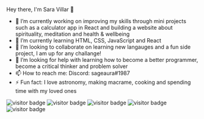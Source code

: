 Hey there, I'm Sara Villar 👋


- 🔭 I’m currently working on improving my skills through mini projects such as a calculator app in React and building a website about spirituality, meditation and health & wellbeing
- 🌱 I’m currently learning HTML, CSS, JavaScript and React
- 👯 I’m looking to collaborate on learning new langauges and a fun side project, I am up for any challange!
- 🤔 I’m looking for help with learning how to become a better programmer, become a critical thinker and problem solver
- 📫 How to reach me: Discord: sageaura#1987
- ⚡ Fun fact: I love astronomy, making macrame, cooking and spending time with my loved ones


![visitor badge](https://visitor-badge.glitch.me/badge?page_id=sageaura.visitor-badge&left_text=Hey%20Visitors&left_color=grey&right_color=darkgreen)
![visitor badge](https://visitor-badge.glitch.me/badge?page_id=sageaura.visitor-badge&left_text=Hey%20Visitors&left_color=grey&right_color=purple)
![visitor badge](https://visitor-badge.glitch.me/badge?page_id=sageaura.visitor-badge&left_text=Hey%20Visitors&left_color=grey&right_color=pink)
![visitor badge](https://visitor-badge.glitch.me/badge?page_id=sageaura.visitor-badge&left_text=Hey%20Visitors&left_color=grey&right_color=orange)
![visitor badge](https://visitor-badge.glitch.me/badge?page_id=sageaura.visitor-badge&left_text=Hey%20Visitors&left_color=grey&right_color=cyan)

